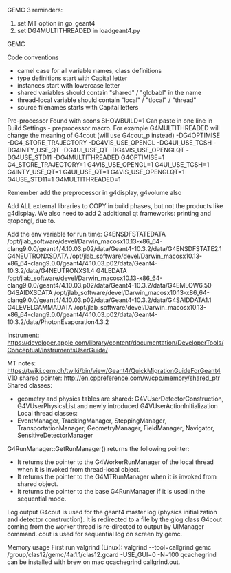GEMC 3 reminders:

1. set MT option in go_geant4
2. set DG4MULTITHREADED in loadgeant4.py

GEMC

 Code conventions
 - camel case for all variable names, class definitions
 - type definitions start with Capital letter
 - instances start with lowercase letter
 - shared variables should contain "shared" / "globabl" in the name
 - thread-local variable should contain "local" / "tlocal" / "thread"
 - source filenames starts with Capital letters




 Pre-processor
 Found with scons SHOWBUILD=1
 Can paste in one line in Build Settings - preprocessor macro.
 For example G4MULTITHREADED will change the meaning of G4cout (will use G4cout_p instead)
 -DG4OPTIMISE -DG4_STORE_TRAJECTORY -DG4VIS_USE_OPENGL -DG4UI_USE_TCSH -DG4INTY_USE_QT  -DG4UI_USE_QT -DG4VIS_USE_OPENGLQT -DG4USE_STD11 -DG4MULTITHREADED
   G4OPTIMISE=1 G4_STORE_TRAJECTORY=1 G4VIS_USE_OPENGL=1 G4UI_USE_TCSH=1 G4INTY_USE_QT=1  G4UI_USE_QT=1 G4VIS_USE_OPENGLQT=1 G4USE_STD11=1 G4MULTITHREADED=1

Remember add the preprocessor in g4display, g4volume also

 Add ALL external libraries to COPY in build phases, but not the products like g4display.
 We also need to add 2 additional qt frameworks: printing and qtopengl, due to.


 Add the env variable for run time:
 G4ENSDFSTATEDATA     /opt/jlab_software/devel/Darwin_macosx10.13-x86_64-clang9.0.0/geant4/4.10.03.p02/data/Geant4-10.3.2/data/G4ENSDFSTATE2.1
 G4NEUTRONXSDATA     /opt/jlab_software/devel/Darwin_macosx10.13-x86_64-clang9.0.0/geant4/4.10.03.p02/data/Geant4-10.3.2/data/G4NEUTRONXS1.4
 G4LEDATA                       /opt/jlab_software/devel/Darwin_macosx10.13-x86_64-clang9.0.0/geant4/4.10.03.p02/data/Geant4-10.3.2/data/G4EMLOW6.50
 G4SAIDXSDATA              /opt/jlab_software/devel/Darwin_macosx10.13-x86_64-clang9.0.0/geant4/4.10.03.p02/data/Geant4-10.3.2/data/G4SAIDDATA1.1
 G4LEVELGAMMADATA  /opt/jlab_software/devel/Darwin_macosx10.13-x86_64-clang9.0.0/geant4/4.10.03.p02/data/Geant4-10.3.2/data/PhotonEvaporation4.3.2

 Instrument:
 https://developer.apple.com/library/content/documentation/DeveloperTools/Conceptual/InstrumentsUserGuide/


 MT notes:
 https://twiki.cern.ch/twiki/bin/view/Geant4/QuickMigrationGuideForGeant4V10
 shared pointer: http://en.cppreference.com/w/cpp/memory/shared_ptr
 Shared classes:
 - geometry and physics tables are shared: G4VUserDetectorConstruction, G4VUserPhysicsList and newly introduced G4VUserActionInitialization
 Local thread classes:
 - EventManager, TrackingManager, SteppingManager, TransportationManager, GeometryManager, FieldManager, Navigator, SensitiveDetectorManager

G4RunManager::GetRunManager() returns the following pointer:
- It returns the pointer to the G4WorkerRunManager of the local thread when it is invoked from thread-local object.
- It returns the pointer to the G4MTRunManager when it is invoked from shared object.
- It returns the pointer to the base G4RunManager if it is used in the sequential mode.

 Log output
 G4cout is used for the geant4 master log (physics initialization and detector construction). It is redirected to a file by the glog class
 G4cout coming from the worker thread is re-directed to output by UIManager command.
 cout is used for sequential log on screen by gemc.


 Memory usage
 First run valgrind (Linux): valgrind --tool=callgrind gemc /group/clas12/gemc/4a.1.1/clas12.gcard -USE_GUI=0 -N=100
 qcachegrind can be installed with brew on mac
 qcachegrind callgrind.out.<pid>
